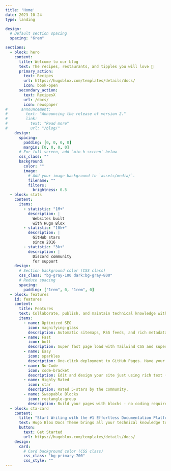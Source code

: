 ```yaml
---
title: 'Home'
date: 2023-10-24
type: landing

design:
  # Default section spacing
  spacing: "6rem"

sections:
  - block: hero
    content:
      title: Welcome to our blog
      text: The recipes, restaurants, and tipples you will love 🎉
      primary_action:
        text: Recipes
        url: https://hugoblox.com/templates/details/docs/
        icon: book-open
      secondary_action:
        text: RecipesX
        url: /docs/
        icon: newspaper
#      announcement:
#        text: "Announcing the release of version 2."
#        link:
#          text: "Read more"
#          url: "/blog/"
    design:
      spacing:
        padding: [0, 0, 0, 0]
        margin: [0, 0, 0, 0]
      # For full-screen, add `min-h-screen` below
      css_class: ""
      background:
        color: ""
        image:
          # Add your image background to `assets/media/`.
          filename: ""
          filters:
            brightness: 0.5
  - block: stats
    content:
      items:
        - statistic: "1M+"
          description: |
            Websites built  
            with Hugo Blox
        - statistic: "10k+"
          description: |
            GitHub stars  
            since 2016
        - statistic: "3k+"
          description: |
            Discord community  
            for support
    design:
      # Section background color (CSS class)
      css_class: "bg-gray-100 dark:bg-gray-800"
      # Reduce spacing
      spacing:
        padding: ["1rem", 0, "1rem", 0]
  - block: features
    id: features
    content:
      title: Features
      text: Collaborate, publish, and maintain technical knowledge with an all-in-one documentation site. Used by 100,000+ startups, enterprises, and researchers.
      items:
        - name: Optimized SEO
          icon: magnifying-glass
          description: Automatic sitemaps, RSS feeds, and rich metadata take the pain out of SEO and syndication.
        - name: Fast
          icon: bolt
          description: Super fast page load with Tailwind CSS and super fast site building with Hugo.
        - name: Easy
          icon: sparkles
          description: One-click deployment to GitHub Pages. Have your new website live within 5 minutes!
        - name: No-Code
          icon: code-bracket
          description: Edit and design your site just using rich text (Markdown) and configurable YAML parameters.
        - name: Highly Rated
          icon: star
          description: Rated 5-stars by the community.
        - name: Swappable Blocks
          icon: rectangle-group
          description: Build your pages with blocks - no coding required!
  - block: cta-card
    content:
      title: "Start Writing with the #1 Effortless Documentation Platform"
      text: Hugo Blox Docs Theme brings all your technical knowledge together in a single, centralized knowledge base. Easily search and edit it with the tools you use every day!
      button:
        text: Get Started
        url: https://hugoblox.com/templates/details/docs/
    design:
      card:
        # Card background color (CSS class)
        css_class: "bg-primary-700"
        css_style: ""
---
```

